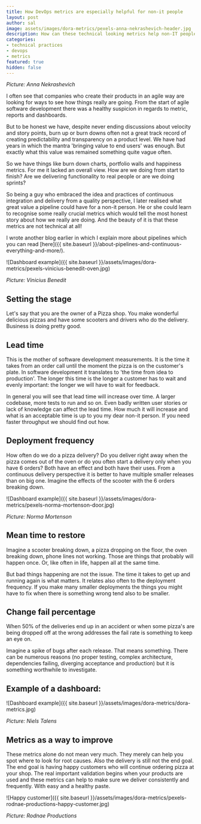 ```yaml
---
title: How DevOps metrics are especially helpful for non-it people
layout: post
author: sal
image: assets/images/dora-metrics/pexels-anna-nekrashevich-header.jpg
description: How can these technical looking metrics help non-IT people?
categories:
- technical practices
- devops
- metrics
featured: true
hidden: false
---
```


*Picture: Anna Nekrashevich*

I often see that companies who create their products in an agile way are looking for ways to see how things really are going. From the start of agile software development there was a healthy suspicion in regards to metric, reports and dashboards.

But to be honest we have, despite never ending discussions about velocity and story points, burn up or burn downs often not a great track record of creating predictability and transparency on a product level. We have had years in which the mantra 'bringing value to end users' was enough. But exactly what this value was remained something quite vague often.

So we have things like burn down charts, portfolio walls and happiness metrics. For me it lacked an overall view. How are we doing from start to finish? Are we delivering functionality to real people or are we doing sprints?

So being a guy who embraced the idea and practices of continuous integration and delivery from a quality perspective, I later realised what great value a pipeline could have for a non-it person. He or she could learn to recognise some really crucial metrics which would tell the most honest story about how we really are doing. And the beauty of it is that these metrics  are not technical at all!

I wrote another blog earlier in which I explain more about pipelines which you can read [here]({{ site.baseurl }}/about-pipelines-and-continuous-everything-and-more/).

![Dashboard example]({{ site.baseurl }}/assets/images/dora-metrics/pexels-vinicius-benedit-oven.jpg)

*Picture: Vinicius Benedit*

## Setting the stage

Let's say that you are the owner of a Pizza shop. You make wonderful delicious pizzas and have some scooters and drivers who do the delivery. Business is doing pretty good.

## Lead time

This is the mother of software development measurements. It is the time it takes from an order call until the moment the pizza is on the customer's plate. In software development it translates to 'the time from idea to production'. The longer this time is the longer a customer has to wait and evenly important: the longer we will have to wait for feedback.

In general you will see that lead time will increase over time. A larger codebase, more tests to run and so on. Even badly written user stories or lack of knowledge can affect the lead time. How much it will increase and what is an acceptable time is up to you my dear non-it person. If you need faster throughput we should find out how.

## Deployment frequency

How often do we do a pizza delivery? Do you deliver right away when the pizza comes out of the oven or do you often start a delivery only when you have 6 orders? Both have an effect and both have their uses. From a continuous delivery perspective it is better to have multiple smaller releases than on big one. Imagine the effects of the scooter with the 6 orders breaking down.

![Dashboard example]({{ site.baseurl }}/assets/images/dora-metrics/pexels-norma-mortenson-door.jpg)

*Picture: Norma Mortenson*

## Mean time to restore

Imagine a scooter breaking down, a pizza dropping on the floor, the oven breaking down, phone lines not working. Those are things that probably will happen once. Or, like often in life, happen all at the same time.

But bad things happening are not the issue. The time it takes to get up and running again is what matters. It relates also often to the deployment frequency. If you make many smaller deployments the things you might have to fix when there is something wrong tend also to be smaller.

## Change fail percentage

When 50% of the deliveries end up in an accident or when some pizza's are being dropped off at the wrong addresses the fail rate is something to keep an eye on.

Imagine a spike of bugs after each release. That means something. There can be numerous reasons (no proper testing, complex architecture, dependencies failing, diverging acceptance and production) but it is something worthwhile to investigate.


## Example of a dashboard:

![Dashboard example]({{ site.baseurl }}/assets/images/dora-metrics/dora-metrics.jpg)

*Picture: Niels Talens*

## Metrics as a way to improve

These metrics alone do not mean very much. They merely can help you spot where to look for root causes. Also the delivery is still not the end goal. The end goal is having happy customers who will continue ordering pizza at your shop. The real important validation begins when your products are used and these metrics can help to make sure we deliver consistently and frequently. With easy and a healthy paste.

![Happy customer]({{ site.baseurl }}/assets/images/dora-metrics/pexels-rodnae-productions-happy-customer.jpg)

*Picture: Rodnae Productions*
